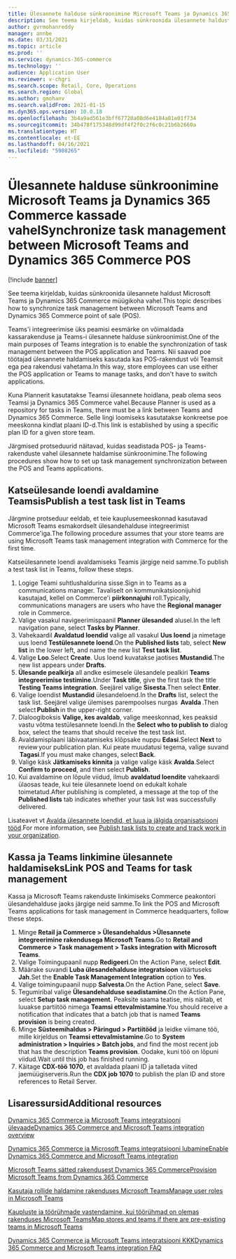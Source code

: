 ```yaml
---
title: Ülesannete halduse sünkroonimine Microsoft Teams ja Dynamics 365 Commerce kassade vahel
description: See teema kirjeldab, kuidas sünkroonida ülesannete haldust Microsoft Teams ja Dynamics 365 Commerce müügikoha vahel.
author: gvrmohanreddy
manager: annbe
ms.date: 03/31/2021
ms.topic: article
ms.prod: ''
ms.service: dynamics-365-commerce
ms.technology: ''
audience: Application User
ms.reviewer: v-chgri
ms.search.scope: Retail, Core, Operations
ms.search.region: Global
ms.author: gmohanv
ms.search.validFrom: 2021-01-15
ms.dyn365.ops.version: 10.0.18
ms.openlocfilehash: 3b4a9ad561e3bff67720a08d6e4184a81e01f734
ms.sourcegitcommit: 34b478f175348d99df4f2f0c2f6c0c21b6b2660a
ms.translationtype: HT
ms.contentlocale: et-EE
ms.lasthandoff: 04/16/2021
ms.locfileid: "5908265"
---
```

# <a name="synchronize-task-management-between-microsoft-teams-and-dynamics-365-commerce-pos"></a><span data-ttu-id="61f86-103">Ülesannete halduse sünkroonimine Microsoft Teams ja Dynamics 365 Commerce kassade vahel</span><span class="sxs-lookup"><span data-stu-id="61f86-103">Synchronize task management between Microsoft Teams and Dynamics 365 Commerce POS</span></span>

[!include [banner](includes/banner.md)]

<span data-ttu-id="61f86-104">See teema kirjeldab, kuidas sünkroonida ülesannete haldust Microsoft Teams ja Dynamics 365 Commerce müügikoha vahel.</span><span class="sxs-lookup"><span data-stu-id="61f86-104">This topic describes how to synchronize task management between Microsoft Teams and Dynamics 365 Commerce point of sale (POS).</span></span>

<span data-ttu-id="61f86-105">Teams'i integreerimise üks peamisi eesmärke on võimaldada kassarakenduse ja Teams-i ülesannete halduse sünkroonimist.</span><span class="sxs-lookup"><span data-stu-id="61f86-105">One of the main purposes of Teams integration is to enable the synchronization of task management between the POS application and Teams.</span></span> <span data-ttu-id="61f86-106">Nii saavad poe töötajad ülesannete haldamiseks kasutada kas POS-rakendust või Teamsit ega pea rakendusi vahetama.</span><span class="sxs-lookup"><span data-stu-id="61f86-106">In this way, store employees can use either the POS application or Teams to manage tasks, and don't have to switch applications.</span></span>

<span data-ttu-id="61f86-107">Kuna Plannerit kasutatakse Teamsi ülesannete hoidlana, peab olema seos Teamsi ja Dynamics 365 Commerce vahel.</span><span class="sxs-lookup"><span data-stu-id="61f86-107">Because Planner is used as a repository for tasks in Teams, there must be a link between Teams and Dynamics 365 Commerce.</span></span> <span data-ttu-id="61f86-108">Selle lingi loomiseks kasutatakse konkreetse poe meeskonna kindlat plaani ID-d.</span><span class="sxs-lookup"><span data-stu-id="61f86-108">This link is established by using a specific plan ID for a given store team.</span></span>

<span data-ttu-id="61f86-109">Järgmised protseduurid näitavad, kuidas seadistada POS- ja Teams-rakenduste vahel ülesannete haldamise sünkroonimine.</span><span class="sxs-lookup"><span data-stu-id="61f86-109">The following procedures show how to set up task management synchronization between the POS and Teams applications.</span></span>

## <a name="publish-a-test-task-list-in-teams"></a><span data-ttu-id="61f86-110">Katseülesande loendi avaldamine Teamsis</span><span class="sxs-lookup"><span data-stu-id="61f86-110">Publish a test task list in Teams</span></span>

<span data-ttu-id="61f86-111">Järgmine protseduur eeldab, et teie kauplusemeeskonnad kasutavad Microsoft Teams esmakordselt ülesandehalduse integreerimist Commerce'iga.</span><span class="sxs-lookup"><span data-stu-id="61f86-111">The following procedure assumes that your store teams are using Microsoft Teams task management integration with Commerce for the first time.</span></span>

<span data-ttu-id="61f86-112">Katseülesannete loendi avaldamiseks Teamis järgige neid samme.</span><span class="sxs-lookup"><span data-stu-id="61f86-112">To publish a test task list in Teams, follow these steps.</span></span>

1. <span data-ttu-id="61f86-113">Logige Teami suhtlushaldurina sisse.</span><span class="sxs-lookup"><span data-stu-id="61f86-113">Sign in to Teams as a communications manager.</span></span> <span data-ttu-id="61f86-114">Tavaliselt on kommunikatsioonijuhid kasutajad, kellel on Commerce'i **piirkonnajuhi** roll.</span><span class="sxs-lookup"><span data-stu-id="61f86-114">Typically, communications managers are users who have the **Regional manager** role in Commerce.</span></span>
1. <span data-ttu-id="61f86-115">Valige vasakul navigeerimispaanil **Planner ülesanded** alusel.</span><span class="sxs-lookup"><span data-stu-id="61f86-115">In the left navigation pane, select **Tasks by Planner**.</span></span>
1. <span data-ttu-id="61f86-116">Vahekaardil **Avaldatud loendid** valige all vasakul **Uus loend** ja nimetage uus loend **Testülesannete loend**.</span><span class="sxs-lookup"><span data-stu-id="61f86-116">On the **Published lists** tab, select **New list** in the lower left, and name the new list **Test task list**.</span></span>
1. <span data-ttu-id="61f86-117">Valige **Loo**.</span><span class="sxs-lookup"><span data-stu-id="61f86-117">Select **Create**.</span></span> <span data-ttu-id="61f86-118">Uus loend kuvatakse jaotises **Mustandid**.</span><span class="sxs-lookup"><span data-stu-id="61f86-118">The new list appears under **Drafts**.</span></span>
1. <span data-ttu-id="61f86-119">**Ülesande pealkirja** all andke esimesele ülesandele pealkiri **Teams integreerimise testimine**.</span><span class="sxs-lookup"><span data-stu-id="61f86-119">Under **Task title**, give the first task the title **Testing Teams integration**.</span></span> <span data-ttu-id="61f86-120">Seejärel valige **Sisesta**.</span><span class="sxs-lookup"><span data-stu-id="61f86-120">Then select **Enter**.</span></span>
1. <span data-ttu-id="61f86-121">Valige loendist **Mustandid** ülesandeloend.</span><span class="sxs-lookup"><span data-stu-id="61f86-121">In the **Drafts** list, select the task list.</span></span> <span data-ttu-id="61f86-122">Seejärel valige ülemises parempoolses nurgas  **Avalda** .</span><span class="sxs-lookup"><span data-stu-id="61f86-122">Then select **Publish** in the upper-right corner.</span></span>
1. <span data-ttu-id="61f86-123">Dialoogiboksis **Valige, kes avaldab**, valige meeskonnad, kes peaksid vastu võtma testülesannete loendi.</span><span class="sxs-lookup"><span data-stu-id="61f86-123">In the **Select who to publish to** dialog box, select the teams that should receive the test task list.</span></span>
1. <span data-ttu-id="61f86-124">Avaldamisplaani läbivaatamiseks klõpsake nuppu **Edasi**.</span><span class="sxs-lookup"><span data-stu-id="61f86-124">Select **Next** to review your publication plan.</span></span> <span data-ttu-id="61f86-125">Kui peate muudatusi tegema, valige suvand  **Tagasi**.</span><span class="sxs-lookup"><span data-stu-id="61f86-125">If you must make changes, select **Back**.</span></span> 
1. <span data-ttu-id="61f86-126">Valige käsk **Jätkamiseks kinnita** ja valige valige käsk **Avalda**.</span><span class="sxs-lookup"><span data-stu-id="61f86-126">Select **Confirm to proceed**, and then select **Publish**.</span></span>
1. <span data-ttu-id="61f86-127">Kui avaldamine on lõpule viidud, ilmub **avaldatud loendite** vahekaardi ülaosas teade, kui teie ülesannete loend on edukalt kohale toimetatud.</span><span class="sxs-lookup"><span data-stu-id="61f86-127">After publishing is completed, a message at the top of the **Published lists** tab indicates whether your task list was successfully delivered.</span></span>

<span data-ttu-id="61f86-128">Lisateavet vt [Avalda ülesannete loendid, et luua ja jälgida organisatsiooni tööd](https://support.microsoft.com/office/publish-task-lists-to-create-and-track-work-in-your-organization-095409b3-f5af-40aa-9f9e-339b54e705df).</span><span class="sxs-lookup"><span data-stu-id="61f86-128">For more information, see [Publish task lists to create and track work in your organization](https://support.microsoft.com/office/publish-task-lists-to-create-and-track-work-in-your-organization-095409b3-f5af-40aa-9f9e-339b54e705df).</span></span>

## <a name="link-pos-and-teams-for-task-management"></a><span data-ttu-id="61f86-129">Kassa ja Teams linkimine ülesannete haldamiseks</span><span class="sxs-lookup"><span data-stu-id="61f86-129">Link POS and Teams for task management</span></span>

<span data-ttu-id="61f86-130">Kassa ja Microsoft Teams rakenduste linkimiseks Commerce peakontori ülesandehalduse jaoks järgige neid samme.</span><span class="sxs-lookup"><span data-stu-id="61f86-130">To link the POS and Microsoft Teams applications for task management in Commerce headquarters, follow these steps.</span></span>

1. <span data-ttu-id="61f86-131">Minge **Retail ja Commerce \> Ülesandehaldus \>Ülesannete integreerimine rakendusega Microsoft Teams**.</span><span class="sxs-lookup"><span data-stu-id="61f86-131">Go to **Retail and Commerce \> Task management \> Tasks integration with Microsoft Teams**.</span></span>
1. <span data-ttu-id="61f86-132">Valige Toimingupaanil nupp **Redigeeri**.</span><span class="sxs-lookup"><span data-stu-id="61f86-132">On the Action Pane, select **Edit**.</span></span>
1. <span data-ttu-id="61f86-133">Määrake suvandi **Luba ülesandehalduse integratsioon** väärtuseks **Jah**.</span><span class="sxs-lookup"><span data-stu-id="61f86-133">Set the **Enable Task Management Integration** option to **Yes**.</span></span>
1. <span data-ttu-id="61f86-134">Valige toimingupaanil nupp **Salvesta**.</span><span class="sxs-lookup"><span data-stu-id="61f86-134">On the Action Pane, select **Save**.</span></span>
1. <span data-ttu-id="61f86-135">Tegumiribal valige **Ülesandehalduse seadistamine**.</span><span class="sxs-lookup"><span data-stu-id="61f86-135">On the Action Pane, select **Setup task management**.</span></span> <span data-ttu-id="61f86-136">Peaksite saama teatise, mis näitab, et luuakse partiitöö nimega **Teamsi ettevalmistamine**.</span><span class="sxs-lookup"><span data-stu-id="61f86-136">You should receive a notification that indicates that a batch job that is named **Teams provision** is being created.</span></span>
1. <span data-ttu-id="61f86-137">Minge **Süsteemihaldus \> Päringud \> Partiitööd** ja leidke viimane töö, mille kirjeldus on **Teamsi ettevalmistamine**.</span><span class="sxs-lookup"><span data-stu-id="61f86-137">Go to **System administration \> Inquiries \> Batch jobs**, and find the most recent job that has the description **Teams provision**.</span></span> <span data-ttu-id="61f86-138">Oodake, kuni töö on lõpuni viidud.</span><span class="sxs-lookup"><span data-stu-id="61f86-138">Wait until this job has finished running.</span></span>
1. <span data-ttu-id="61f86-139">Käitage **CDX-töö 1070**, et avaldada plaani ID ja talletada viited jaemüügiserveris.</span><span class="sxs-lookup"><span data-stu-id="61f86-139">Run the **CDX job 1070** to publish the plan ID and store references to Retail Server.</span></span>

## <a name="additional-resources"></a><span data-ttu-id="61f86-140">Lisaressursid</span><span class="sxs-lookup"><span data-stu-id="61f86-140">Additional resources</span></span>

[<span data-ttu-id="61f86-141">Dynamics 365 Commerce ja Microsoft Teams integratsiooni ülevaade</span><span class="sxs-lookup"><span data-stu-id="61f86-141">Dynamics 365 Commerce and Microsoft Teams integration overview</span></span>](commerce-teams-integration.md)

[<span data-ttu-id="61f86-142">Dynamics 365 Commerce ja Microsoft Teams integratsiooni lubamine</span><span class="sxs-lookup"><span data-stu-id="61f86-142">Enable Dynamics 365 Commerce and Microsoft Teams integration</span></span>](enable-teams-integration.md)

[<span data-ttu-id="61f86-143">Microsoft Teams sätted rakendusest Dynamics 365 Commerce</span><span class="sxs-lookup"><span data-stu-id="61f86-143">Provision Microsoft Teams from Dynamics 365 Commerce</span></span>](provision-teams-from-commerce.md)

[<span data-ttu-id="61f86-144">Kasutaja rollide haldamine rakenduses Microsoft Teams</span><span class="sxs-lookup"><span data-stu-id="61f86-144">Manage user roles in Microsoft Teams</span></span>](manage-user-roles-teams.md)

[<span data-ttu-id="61f86-145">Kaupluste ja töörühmade vastendamine, kui töörühmad on olemas rakenduses Microsoft Teams</span><span class="sxs-lookup"><span data-stu-id="61f86-145">Map stores and teams if there are pre-existing teams in Microsoft Teams</span></span>](map-stores-existing-teams.md)

[<span data-ttu-id="61f86-146">Dynamics 365 Commerce ja Microsoft Teams integratsiooni KKK</span><span class="sxs-lookup"><span data-stu-id="61f86-146">Dynamics 365 Commerce and Microsoft Teams integration FAQ</span></span>](teams-integration-faq.md)
